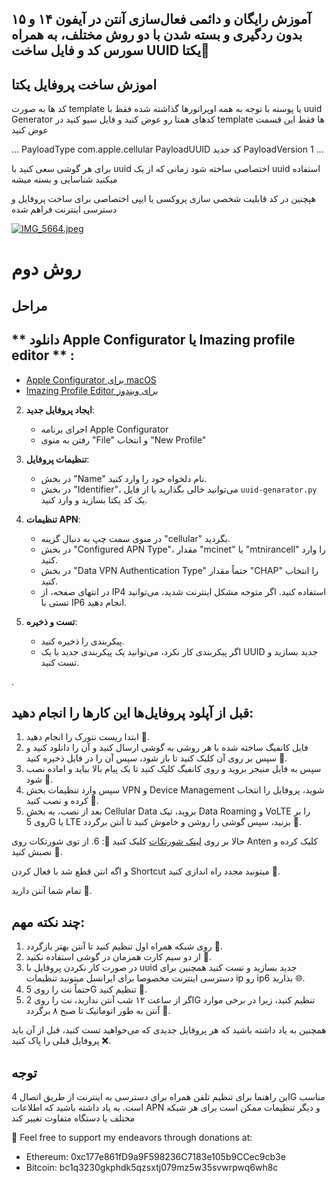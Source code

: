 ## آموزش رایگان و دائمی فعال‌سازی آنتن در آیفون ۱۴ و ۱۵ بدون ردگیری و بسته شدن با دو روش مختلف، به همراه سورس کد و فایل ساخت UUID یکتا📡
 

## اموزش ساخت پروفایل یکتا

کد ها به صورت template یا پوسته با توجه به همه اوپراتورها گذاشته شده فقظ با uuid Generator  کدهای همتا رو عوض کنید و فایل سیو کنید
در template ها فقط این قسمت عوض کنید 

...
	<key>PayloadType</key>
			<string>com.apple.cellular</string>
			<key>PayloadUUID</key>
			<string>کد جدید</string>
			<key>PayloadVersion</key>
			<integer>1</integer>
   ...




برای هر گوشی سعی کنید با uuid اختصاصی ساخته شود 
زمانی که از یک uuid استفاده میکنید شناسایی و بسته میشه 

هپچنین در کد قابلیت شخصی سازی پروکسی یا ایپی اختصاصی برای ساخت پروفایل و دسترسی اینترنت فراهم شده  

<a target="_blank" href="https://imageupload.io/DU9rbfV07nnxiaZ"><img  src="https://imageupload.io/ib/e4EYasv0Ypt8RiB_1698158642.jpeg" alt="IMG_5664.jpeg"/></a>


# روش دوم 

## مراحل

## ** دانلود Apple Configurator یا Imazing profile editor ** :

- [Apple Configurator برای macOS](https://apps.apple.com/us/app/apple-configurator/id1037126344?mt=12)
- [Imazing Profile Editor برای ویندوز](https://apps.microsoft.com/detail/9PHS9QLCQ5S4?hl=en-us&gl=US)


2. **ایجاد پروفایل جدید**:
   - اجرای برنامه Apple Configurator
   - رفتن به منوی "File" و انتخاب "New Profile"

3. **تنظیمات پروفایل**:
   - در بخش "Name" نام دلخواه خود را وارد کنید.
   - در بخش "Identifier"، می‌توانید خالی بگذارید یا از فایل `uuid-genarator.py` یک کد یکتا بسازید و وارد کنید.

4. **تنظیمات APN**:
   - در منوی سمت چپ به دنبال گزینه "cellular" بگردید.
   - در بخش "Configured APN Type"، مقدار "mcinet" یا "mtnirancell" را وارد کنید.
   - در بخش "Data VPN Authentication Type" حتماً مقدار "CHAP" را انتخاب کنید.
   - در انتهای صفحه، از IP4 استفاده کنید. اگر متوجه مشکل اینترنت شدید، می‌توانید تستی با IP6 انجام دهید.

5. **تست و ذخیره**:
   - پیکربندی را ذخیره کنید.
   - اگر پیکربندی کار نکرد، می‌توانید یک پیکربندی جدید با یک UUID جدید بسازید و تست کنید.

.

## قبل از آپلود پروفایل‌ها این کارها را انجام دهید:

1. ابتدا ریست نتورک را انجام دهید 🔄.
2. فایل کانفیگ ساخته شده با هر روشی به گوشی ارسال کنید و آن را دانلود کنید و سپس بر روی آن کلیک کنید تا باز شود، سپس آن را در فایل ذخیره کنید 💾.
3. سپس به فایل منیجر بروید و روی کانفیگ کلیک کنید تا یک پیام بالا بیاید و اماده نصب شود 📂.
4. سپس وارد تنظیمات بخش VPN و Device Management شوید، پروفایل را انتخاب کرده و نصب کنید 📲.
5. بعد از نصب، به بخش Cellular Data بروید، تیک Data Roaming و VoLTE را بر روی 5G یا LTE بزنید، سپس گوشی را روشن و خاموش کنید تا آنتن برگردد 📶.

حالا بر روی [لینک شورتکات](https://www.icloud.com/shortcuts/9b2f6b908fb74058b2b1bf3ed4d08451) کلیک کنید 📌:
6. از توی شورتکات روی Anten کلیک کرده و نصبش کنید 📱.

و اگه انتن قطع شد با فعال کردن Shortcut میتونید مجدد راه اندازی کنید 🔄.

تمام شما آنتن دارید 📶.

## چند نکته مهم:

1. روی شبکه همراه اول تنظیم کنید تا آنتن بهتر بازگردد 📡.
2. از دو سیم کارت همزمان در گوشی استفاده نکنید 🚫.
3. در صورت کار نکردن پروفایل با uuid جدید بسازید و تست کنید همچنین برای دسترسی اینترنت مخصوصا برای ایرانسل میتونید تنظیمات ip رو ip6 بذارید 🌐.
4. حتماً نت را روی 5G تنظیم کنید 📶.
5. اگر از ساعت ۱۲ شب آنتن ندارید، نت را روی 2G تنظیم کنید، زیرا در برخی موارد آنتن به طور اتوماتیک تا صبح ۸ برگردد 🌙.

همچنین به یاد داشته باشید که هر پروفایل جدیدی که می‌خواهید تست کنید، قبل از آن باید پروفایل قبلی را پاک کنید ❌.


## توجه
این راهنما برای تنظیم تلفن همراه برای دسترسی به اینترنت از طریق اتصال 4G مناسب است. به یاد داشته باشید که اطلاعات APN و دیگر تنظیمات ممکن است برای هر شبکه مختلف یا دستگاه متفاوت تغییر کند



💞️ Feel free to support my endeavors through donations at:
   - Ethereum: 0xc177e861fD9a9F598236C7183e105b9CCec9cb3e
   - Bitcoin: bc1q3230gkphdk5qzsxtj079mz5w35svwrpwq6wh8c



